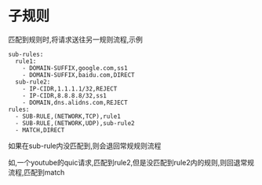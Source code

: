 # 子规则

匹配到规则时,将请求送往另一规则流程,示例

```
sub-rules:
  rule1:
    - DOMAIN-SUFFIX,google.com,ss1
    - DOMAIN-SUFFIX,baidu.com,DIRECT
  sub-rule2:
    - IP-CIDR,1.1.1.1/32,REJECT
    - IP-CIDR,8.8.8.8/32,ss1
    - DOMAIN,dns.alidns.com,REJECT
rules:
  - SUB-RULE,(NETWORK,TCP),rule1
  - SUB-RULE,(NETWORK,UDP),sub-rule2
  - MATCH,DIRECT
```

如果在sub-rule内没匹配到,则会退回常规规则流程

如,一个youtube的quic请求,匹配到rule2,但是没匹配到rule2内的规则,则回退常规流程,匹配到match

